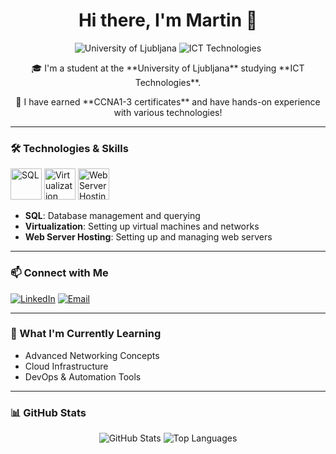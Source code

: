 

<!--

## Hi there 👋
**Myob11/Myob11** is a ✨ _special_ ✨ repository because its `README.md` (this file) appears on your GitHub profile.

Here are some ideas to get you started:

- 🔭 I’m currently working on ...
- 🌱 I’m currently learning ...
- 👯 I’m looking to collaborate on ...
- 🤔 I’m looking for help with ...
- 💬 Ask me about ...
- 📫 How to reach me: ...
- 😄 Pronouns: ...
- ⚡ Fun fact: ...
-->

<h1 align="center">Hi there, I'm Martin 👋</h1>

<p align="center">
  <img src="https://img.shields.io/badge/University-Ljubljana-blue?style=flat-square" alt="University of Ljubljana">
  <img src="https://img.shields.io/badge/Field-ICT%20Technologies-orange?style=flat-square" alt="ICT Technologies">
</p>

<p align="center">
  🎓 I'm a student at the **University of Ljubljana** studying **ICT Technologies**.
</p>

<p align="center">
  📜 I have earned **CCNA1-3 certificates** and have hands-on experience with various technologies!
</p>

---

### 🛠️ Technologies & Skills

<p align="left">
  <img src="https://miro.medium.com/v2/resize:fit:720/format:webp/1*Fcb8NTqTBj7kCONnmF5wgQ.gif" alt="SQL" width="50" height="50"/>
  <img src="https://old.roi4cio.com/fileadmin/user_upload/vmware-esxi.png" alt="Virtualization" width="50" height="50"/>
  <img src="https://coursetreasure.com/wp-content/uploads/2024/06/1_ynDpVoF1AgngaSCPvDRVEw.gif" alt="Web Server Hosting" width="50" height="50"/>
</p>

- **SQL**: Database management and querying
- **Virtualization**: Setting up virtual machines and networks
- **Web Server Hosting**: Setting up and managing web servers

---

### 📫 Connect with Me

<p align="left">
  <a href="https://www.linkedin.com/in/your-profile" target="_blank"><img src="https://img.shields.io/badge/LinkedIn-%230077B5.svg?style=for-the-badge&logo=linkedin&logoColor=white" alt="LinkedIn"/></a>
  <a href="mailto:your.email@domain.com"><img src="https://img.shields.io/badge/Email-D14836?style=for-the-badge&logo=gmail&logoColor=white" alt="Email"/></a>
</p>

---

### 🌱 What I'm Currently Learning

- Advanced Networking Concepts
- Cloud Infrastructure
- DevOps & Automation Tools

---

### 📊 GitHub Stats

<p align="center">
  <img src="https://github-readme-stats.vercel.app/api?username=your-username&show_icons=true&theme=radical" alt="GitHub Stats" />
  <img src="https://github-readme-stats.vercel.app/api/top-langs/?username=your-username&layout=compact&theme=radical" alt="Top Languages" />
</p>

